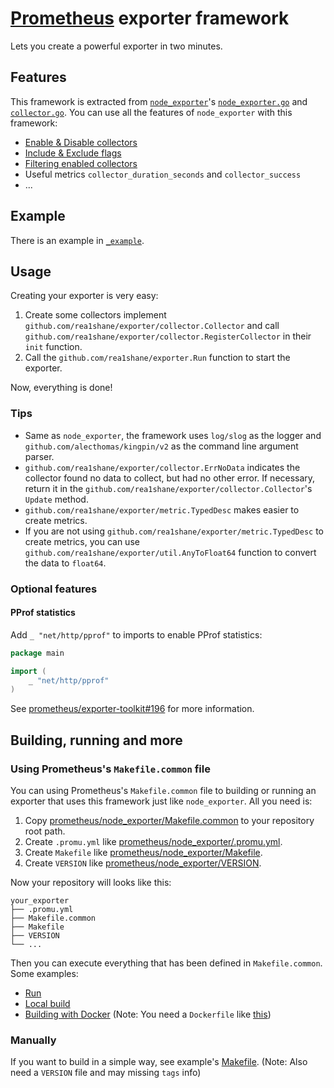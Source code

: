 # [Prometheus](https://github.com/prometheus/prometheus) exporter framework

Lets you create a powerful exporter in two minutes.

## Features

This framework is extracted from [`node_exporter`](https://github.com/prometheus/node_exporter)'s [`node_exporter.go`](https://github.com/prometheus/node_exporter/blob/master/node_exporter.go) and [`collector.go`](https://github.com/prometheus/node_exporter/blob/master/collector/collector.go). You can use all the features of `node_exporter` with this framework:

- [Enable & Disable collectors](https://github.com/prometheus/node_exporter/?tab=readme-ov-file#collectors)
- [Include & Exclude flags](https://github.com/prometheus/node_exporter/?tab=readme-ov-file#include--exclude-flags)
- [Filtering enabled collectors](https://github.com/prometheus/node_exporter/?tab=readme-ov-file#filtering-enabled-collectors)
- Useful metrics `collector_duration_seconds` and `collector_success`
- ...

## Example

There is an example in [`_example`](https://github.com/rea1shane/exporter/tree/main/_example).

## Usage

Creating your exporter is very easy:

1. Create some collectors implement `github.com/rea1shane/exporter/collector.Collector` and call `github.com/rea1shane/exporter/collector.RegisterCollector` in their `init` function.
2. Call the `github.com/rea1shane/exporter.Run` function to start the exporter.

Now, everything is done!

### Tips

- Same as `node_exporter`, the framework uses `log/slog` as the logger and `github.com/alecthomas/kingpin/v2` as the command line argument parser.
- `github.com/rea1shane/exporter/collector.ErrNoData` indicates the collector found no data to collect, but had no other error. If necessary, return it in the `github.com/rea1shane/exporter/collector.Collector`'s `Update` method.
- `github.com/rea1shane/exporter/metric.TypedDesc` makes easier to create metrics.
- If you are not using `github.com/rea1shane/exporter/metric.TypedDesc` to create metrics, you can use `github.com/rea1shane/exporter/util.AnyToFloat64` function to convert the data to `float64`.

### Optional features

#### PProf statistics

Add `_ "net/http/pprof"` to imports to enable PProf statistics:

```go
package main

import (
	_ "net/http/pprof"
)
```

See [prometheus/exporter-toolkit#196](https://github.com/prometheus/exporter-toolkit/pull/196) for more information.

## Building, running and more

### Using Prometheus's `Makefile.common` file

You can using Prometheus's `Makefile.common` file to building or running an exporter that uses this framework just like `node_exporter`. All you need is:

1. Copy [prometheus/node_exporter/Makefile.common](https://github.com/prometheus/node_exporter/blob/master/Makefile.common) to your repository root path.
2. Create `.promu.yml` like [prometheus/node_exporter/.promu.yml](https://github.com/prometheus/node_exporter/blob/master/.promu.yml).
3. Create `Makefile` like [prometheus/node_exporter/Makefile](https://github.com/prometheus/node_exporter/blob/master/Makefile).
4. Create `VERSION` like [prometheus/node_exporter/VERSION](https://github.com/prometheus/node_exporter/blob/master/VERSION).

Now your repository will looks like this:

```
your_exporter
├── .promu.yml
├── Makefile.common
├── Makefile
├── VERSION
└── ...
```

Then you can execute everything that has been defined in `Makefile.common`. Some examples:

- [Run](https://github.com/prometheus/node_exporter?tab=readme-ov-file#development-building-and-running)
- [Local build](https://github.com/prometheus/blackbox_exporter?tab=readme-ov-file#local-build)
- [Building with Docker](https://github.com/prometheus/blackbox_exporter?tab=readme-ov-file#building-with-docker) (Note: You need a `Dockerfile` like [this](https://github.com/prometheus/blackbox_exporter/blob/master/Dockerfile))

### Manually

If you want to build in a simple way, see example's [Makefile](https://github.com/rea1shane/exporter/tree/main/_example/Makefile). (Note: Also need a `VERSION` file and may missing `tags` info)
